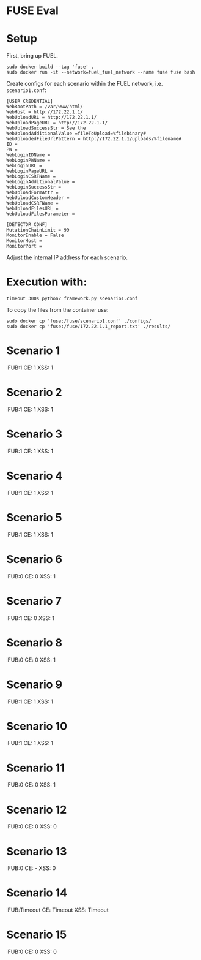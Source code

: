 FUSE Eval
====================

# Setup
First, bring up FUEL.

```
sudo docker build --tag 'fuse' . 
sudo docker run -it --network=fuel_fuel_network --name fuse fuse bash
```

Create configs for each scenario within the FUEL network, i.e. `scenario1.conf`:

```
[USER_CREDENTIAL]
WebRootPath = /var/www/html/
WebHost = http://172.22.1.1/
WebUploadURL = http://172.22.1.1/
WebUploadPageURL = http://172.22.1.1/
WebUploadSuccessStr = See the
WebUploadAdditionalValue =fileToUpload=%filebinary#
WebUploadedFileUrlPattern = http://172.22.1.1/uploads/%filename#
ID =
PW =
WebLoginIDName =
WebLoginPWName =
WebLoginURL =
WebLoginPageURL =
WebLoginCSRFName =
WebLoginAdditionalValue =
WebLoginSuccessStr =
WebUploadFormAttr =
WebUploadCustomHeader =
WebUploadCSRFName =
WebUploadFilesURL =
WebUploadFilesParameter =

[DETECTOR_CONF]
MutationChainLimit = 99
MonitorEnable = False
MonitorHost =
MonitorPort =
``` 

Adjust the internal IP address for each scenario.

# Execution with:

```
timeout 300s python2 framework.py scenario1.conf 
```

To copy the files from the container use:

```
sudo docker cp 'fuse:/fuse/scenario1.conf' ./configs/
sudo docker cp 'fuse:/fuse/172.22.1.1_report.txt' ./results/
```


# Scenario 1
iFUB:1
CE:  1
XSS: 1

# Scenario 2
iFUB:1
CE:  1
XSS: 1

# Scenario 3
iFUB:1
CE:  1
XSS: 1

# Scenario 4
iFUB:1
CE:  1
XSS: 1

# Scenario 5
iFUB:1
CE:  1
XSS: 1

# Scenario 6
iFUB:0
CE:  0
XSS: 1

# Scenario 7
iFUB:1
CE:  0
XSS: 1

# Scenario 8
iFUB:0
CE:  0
XSS: 1

# Scenario 9
iFUB:1
CE:  1
XSS: 1

# Scenario 10
iFUB:1
CE:  1
XSS: 1

# Scenario 11
iFUB:0
CE:  0
XSS: 1

# Scenario 12
iFUB:0
CE:  0
XSS: 0

# Scenario 13
iFUB:0
CE:  -
XSS: 0

# Scenario 14
iFUB:Timeout
CE:  Timeout
XSS: Timeout

# Scenario 15
iFUB:0
CE:  0
XSS: 0